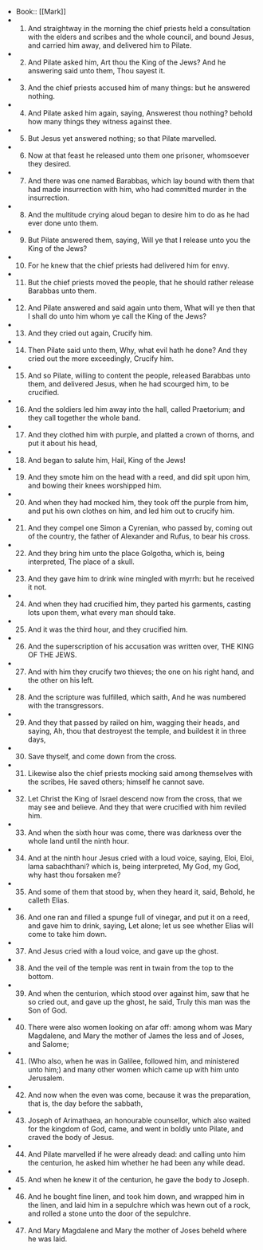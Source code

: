 - Book:: [[Mark]]
- 1. And straightway in the morning the chief priests held a consultation with the elders and scribes and the whole council, and bound Jesus, and carried him away, and delivered him to Pilate.
- 2. And Pilate asked him, Art thou the King of the Jews? And he answering said unto them, Thou sayest it.
- 3. And the chief priests accused him of many things: but he answered nothing.
- 4. And Pilate asked him again, saying, Answerest thou nothing? behold how many things they witness against thee.
- 5. But Jesus yet answered nothing; so that Pilate marvelled.
- 6. Now at that feast he released unto them one prisoner, whomsoever they desired.
- 7. And there was one named Barabbas, which lay bound with them that had made insurrection with him, who had committed murder in the insurrection.
- 8. And the multitude crying aloud began to desire him to do as he had ever done unto them.
- 9. But Pilate answered them, saying, Will ye that I release unto you the King of the Jews?
- 10. For he knew that the chief priests had delivered him for envy.
- 11. But the chief priests moved the people, that he should rather release Barabbas unto them.
- 12. And Pilate answered and said again unto them, What will ye then that I shall do unto him whom ye call the King of the Jews?
- 13. And they cried out again, Crucify him.
- 14. Then Pilate said unto them, Why, what evil hath he done? And they cried out the more exceedingly, Crucify him.
- 15. And so Pilate, willing to content the people, released Barabbas unto them, and delivered Jesus, when he had scourged him, to be crucified.
- 16. And the soldiers led him away into the hall, called Praetorium; and they call together the whole band.
- 17. And they clothed him with purple, and platted a crown of thorns, and put it about his head,
- 18. And began to salute him, Hail, King of the Jews!
- 19. And they smote him on the head with a reed, and did spit upon him, and bowing their knees worshipped him.
- 20. And when they had mocked him, they took off the purple from him, and put his own clothes on him, and led him out to crucify him.
- 21. And they compel one Simon a Cyrenian, who passed by, coming out of the country, the father of Alexander and Rufus, to bear his cross.
- 22. And they bring him unto the place Golgotha, which is, being interpreted, The place of a skull.
- 23. And they gave him to drink wine mingled with myrrh: but he received it not.
- 24. And when they had crucified him, they parted his garments, casting lots upon them, what every man should take.
- 25. And it was the third hour, and they crucified him.
- 26. And the superscription of his accusation was written over, THE KING OF THE JEWS.
- 27. And with him they crucify two thieves; the one on his right hand, and the other on his left.
- 28. And the scripture was fulfilled, which saith, And he was numbered with the transgressors.
- 29. And they that passed by railed on him, wagging their heads, and saying, Ah, thou that destroyest the temple, and buildest it in three days,
- 30. Save thyself, and come down from the cross.
- 31. Likewise also the chief priests mocking said among themselves with the scribes, He saved others; himself he cannot save.
- 32. Let Christ the King of Israel descend now from the cross, that we may see and believe. And they that were crucified with him reviled him.
- 33. And when the sixth hour was come, there was darkness over the whole land until the ninth hour.
- 34. And at the ninth hour Jesus cried with a loud voice, saying, Eloi, Eloi, lama sabachthani? which is, being interpreted, My God, my God, why hast thou forsaken me?
- 35. And some of them that stood by, when they heard it, said, Behold, he calleth Elias.
- 36. And one ran and filled a spunge full of vinegar, and put it on a reed, and gave him to drink, saying, Let alone; let us see whether Elias will come to take him down.
- 37. And Jesus cried with a loud voice, and gave up the ghost.
- 38. And the veil of the temple was rent in twain from the top to the bottom.
- 39. And when the centurion, which stood over against him, saw that he so cried out, and gave up the ghost, he said, Truly this man was the Son of God.
- 40. There were also women looking on afar off: among whom was Mary Magdalene, and Mary the mother of James the less and of Joses, and Salome;
- 41. (Who also, when he was in Galilee, followed him, and ministered unto him;) and many other women which came up with him unto Jerusalem.
- 42. And now when the even was come, because it was the preparation, that is, the day before the sabbath,
- 43. Joseph of Arimathaea, an honourable counsellor, which also waited for the kingdom of God, came, and went in boldly unto Pilate, and craved the body of Jesus.
- 44. And Pilate marvelled if he were already dead: and calling unto him the centurion, he asked him whether he had been any while dead.
- 45. And when he knew it of the centurion, he gave the body to Joseph.
- 46. And he bought fine linen, and took him down, and wrapped him in the linen, and laid him in a sepulchre which was hewn out of a rock, and rolled a stone unto the door of the sepulchre.
- 47. And Mary Magdalene and Mary the mother of Joses beheld where he was laid.
